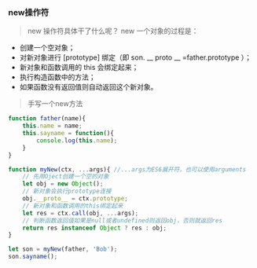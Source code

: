### new操作符

> new 操作符具体干了什么呢？
> new 一个对象的过程是：

- 创建一个空对象；
- 对新对象进行 [prototype] 绑定（即 son. __ proto __ =father.prototype ）；
- 新对象和函数调用的 this 会绑定起来；
- 执行构造函数中的方法；
- 如果函数没有返回值则自动返回这个新对象。

> 手写一个new方法

```js
function father(name){
    this.name = name;
    this.sayname = function(){
        console.log(this.name);
    }
}

function myNew(ctx, ...args){ //...args为ES6展开符，也可以使用arguments
    // 先用Oject创建一个空的对象
    let obj = new Object();
    // 新对象会执行prototype连接
    obj.__proto__ = ctx.prototype;
    // 新对象和函数调用的this绑定起来
    let res = ctx.call(obj, ...args);
    // 判断函数返回值如果是null或者undefined则返回obj，否则就返回res
    return res instanceof Object ? res : obj;
}

let son = myNew(father, 'Bob');
son.sayname();
```